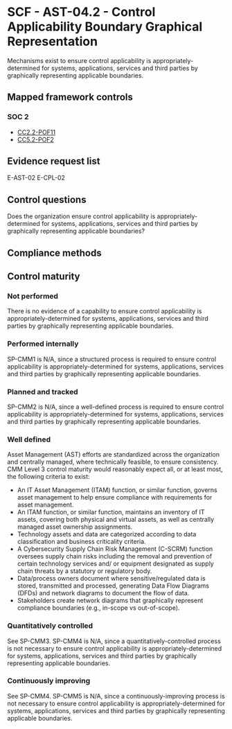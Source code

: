 # SCF - AST-04.2 - Control Applicability Boundary Graphical Representation
Mechanisms exist to ensure control applicability is appropriately-determined for systems, applications, services and third parties by graphically representing applicable boundaries.
## Mapped framework controls
### SOC 2
- [CC2.2-POF11](../soc2/cc22-pof11.md)
- [CC5.2-POF2](../soc2/cc52-pof2.md)

## Evidence request list
E-AST-02
E-CPL-02

## Control questions
Does the organization ensure control applicability is appropriately-determined for systems, applications, services and third parties by graphically representing applicable boundaries?

## Compliance methods


## Control maturity
### Not performed
There is no evidence of a capability to ensure control applicability is appropriately-determined for systems, applications, services and third parties by graphically representing applicable boundaries.

### Performed internally
SP-CMM1 is N/A, since a structured process is required to ensure control applicability is appropriately-determined for systems, applications, services and third parties by graphically representing applicable boundaries.

### Planned and tracked
SP-CMM2 is N/A, since a well-defined process is required to ensure control applicability is appropriately-determined for systems, applications, services and third parties by graphically representing applicable boundaries.

### Well defined
Asset Management (AST) efforts are standardized across the organization and centrally managed, where technically feasible, to ensure consistency. CMM Level 3 control maturity would reasonably expect all, or at least most, the following criteria to exist:
- An IT Asset Management (ITAM) function, or similar function, governs asset management to help ensure compliance with requirements for asset management.
- An ITAM function, or similar function, maintains an inventory of IT assets, covering both physical and virtual assets, as well as centrally managed asset ownership assignments.
- Technology assets and data are categorized according to data classification and business criticality criteria.
- A Cybersecurity Supply Chain Risk Management (C-SCRM) function oversees supply chain risks including the removal and prevention of certain technology services and/ or equipment designated as supply chain threats by a statutory or regulatory body.
- Data/process owners document where sensitive/regulated data is stored, transmitted and processed, generating Data Flow Diagrams (DFDs) and network diagrams to document the flow of data.
- Stakeholders create network diagrams that graphically represent compliance boundaries (e.g., in-scope vs out-of-scope).

### Quantitatively controlled
See SP-CMM3. SP-CMM4 is N/A, since a quantitatively-controlled process is not necessary to ensure control applicability is appropriately-determined for systems, applications, services and third parties by graphically representing applicable boundaries.

### Continuously improving
See SP-CMM4. SP-CMM5 is N/A, since a continuously-improving process is not necessary to ensure control applicability is appropriately-determined for systems, applications, services and third parties by graphically representing applicable boundaries.

